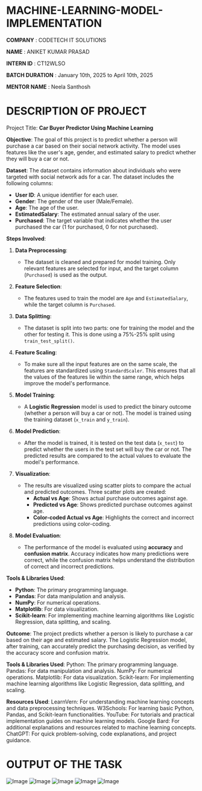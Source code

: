 # MACHINE-LEARNING-MODEL-IMPLEMENTATION

**COMPANY** : CODETECH IT SOLUTIONS

**NAME** : ANIKET KUMAR PRASAD

**INTERN ID** : CT12WLSO

**BATCH DURATION** : January 10th, 2025 to April 10th, 2025

**MENTOR NAME** : Neela Santhosh

# DESCRIPTION OF PROJECT

Project Title: **Car Buyer Predictor Using Machine Learning**

**Objective**:
The goal of this project is to predict whether a person will purchase a car based on their social network activity. The model uses features like the user's age, gender, and estimated salary to predict whether they will buy a car or not.

**Dataset**:
The dataset contains information about individuals who were targeted with social network ads for a car. The dataset includes the following columns:
- **User ID**: A unique identifier for each user.
- **Gender**: The gender of the user (Male/Female).
- **Age**: The age of the user.
- **EstimatedSalary**: The estimated annual salary of the user.
- **Purchased**: The target variable that indicates whether the user purchased the car (1 for purchased, 0 for not purchased).

**Steps Involved**:
1. **Data Preprocessing**: 
   - The dataset is cleaned and prepared for model training. Only relevant features are selected for input, and the target column (`Purchased`) is used as the output.
   
2. **Feature Selection**: 
   - The features used to train the model are `Age` and `EstimatedSalary`, while the target column is `Purchased`.
   
3. **Data Splitting**:
   - The dataset is split into two parts: one for training the model and the other for testing it. This is done using a 75%-25% split using `train_test_split()`.

4. **Feature Scaling**:
   - To make sure all the input features are on the same scale, the features are standardized using `StandardScaler`. This ensures that all the values of the features lie within the same range, which helps improve the model's performance.

5. **Model Training**:
   - A **Logistic Regression** model is used to predict the binary outcome (whether a person will buy a car or not). The model is trained using the training dataset (`x_train` and `y_train`).

6. **Model Prediction**:
   - After the model is trained, it is tested on the test data (`x_test`) to predict whether the users in the test set will buy the car or not. The predicted results are compared to the actual values to evaluate the model's performance.

7. **Visualization**:
   - The results are visualized using scatter plots to compare the actual and predicted outcomes. Three scatter plots are created:
     - **Actual vs Age**: Shows actual purchase outcomes against age.
     - **Predicted vs Age**: Shows predicted purchase outcomes against age.
     - **Color-coded Actual vs Age**: Highlights the correct and incorrect predictions using color-coding.

8. **Model Evaluation**:
   - The performance of the model is evaluated using **accuracy** and **confusion matrix**. Accuracy indicates how many predictions were correct, while the confusion matrix helps understand the distribution of correct and incorrect predictions.

**Tools & Libraries Used**:
- **Python**: The primary programming language.
- **Pandas**: For data manipulation and analysis.
- **NumPy**: For numerical operations.
- **Matplotlib**: For data visualization.
- **Scikit-learn**: For implementing machine learning algorithms like Logistic Regression, data splitting, and scaling.

**Outcome**:
The project predicts whether a person is likely to purchase a car based on their age and estimated salary. The Logistic Regression model, after training, can accurately predict the purchasing decision, as verified by the accuracy score and confusion matrix.

**Tools & Libraries Used**:
Python: The primary programming language.
Pandas: For data manipulation and analysis.
NumPy: For numerical operations.
Matplotlib: For data visualization.
Scikit-learn: For implementing machine learning algorithms like Logistic Regression, data splitting, and scaling.

**Resources Used**:
LearnVern: For understanding machine learning concepts and data preprocessing techniques.
W3Schools: For learning basic Python, Pandas, and Scikit-learn functionalities.
YouTube: For tutorials and practical implementation guides on machine learning models.
Google Bard: For additional explanations and resources related to machine learning concepts.
ChatGPT: For quick problem-solving, code explanations, and project guidance.

# OUTPUT OF THE TASK

![Image](https://github.com/user-attachments/assets/a7c9374f-42d1-4cb8-a8a5-a752a910e190)
![Image](https://github.com/user-attachments/assets/c9363fb5-8247-4032-9f06-08b1e00e9726)
![Image](https://github.com/user-attachments/assets/a9ac58b6-3dd5-4ed8-999d-db08015c628c)
![Image](https://github.com/user-attachments/assets/c26de94e-9eb9-412c-8d76-1d0d011141ca)
![Image](https://github.com/user-attachments/assets/0e57f92f-30d5-4b97-a6af-c2c126371367)

